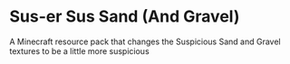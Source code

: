 # Sus-er Sus Sand (And Gravel)
A Minecraft resource pack that changes the Suspicious Sand and Gravel textures to be a little more suspicious

